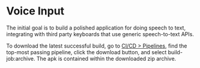 # Voice Input

The initial goal is to build a polished application for doing speech to text, integrating with third party keyboards that use generic speech-to-text APIs.

To download the latest successful build, go to [CI/CD > Pipelines](https://gitlab.futo.org/alex/voiceinput/-/pipelines), find the top-most passing pipeline, click the download button, and select build-job:archive. The apk is contained within the downloaded zip archive.
